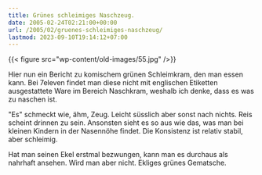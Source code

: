 ```yaml
---
title: Grünes schleimiges Naschzeug.
date: 2005-02-24T02:21:00+00:00
url: /2005/02/gruenes-schleimiges-naschzeug/
lastmod: 2023-09-10T19:14:12+07:00
---
```

{{< figure src="wp-content/old-images/55.jpg" />}}

Hier nun ein Bericht zu komischem grünen Schleimkram, den man essen kann. Bei 7eleven findet man diese nicht mit englischen Etiketten ausgestattete Ware im Bereich Naschkram, weshalb ich denke, dass es was zu naschen ist.

"Es" schmeckt wie, ähm, Zeug. Leicht süsslich aber sonst nach nichts. Reis scheint drinnen zu sein. Ansonsten sieht es so aus wie das, was man bei kleinen Kindern in der Nasennöhe findet. Die Konsistenz ist relativ stabil, aber schleimig.

Hat man seinen Ekel erstmal bezwungen, kann man es durchaus als nahrhaft ansehen. Wird man aber nicht. Ekliges grünes Gematsche.
